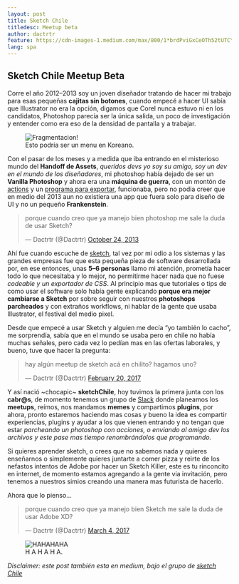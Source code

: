 ```yaml
---
layout: post
title: Sketch Chile
titledesc: Meetup beta
author: dactrtr
feature: https://cdn-images-1.medium.com/max/800/1*brdPviGxCeOTh52tUTCY4g.png
lang: spa
---
```


## Sketch Chile Meetup Beta

Corre el año 2012–2013 soy un joven diseñador tratando de hacer mi trabajo para esas pequeñas **cajitas sin botones**, cuando empecé a hacer UI sabía que Illustrator no era la opción, digamos que Corel nunca estuvo ni en los candidatos, Photoshop parecía ser la única salida, un poco de investigación y entender como era eso de la densidad de pantalla y a trabajar.

<figure class="figimg">
   <img src="https://cdn-images-1.medium.com/max/800/1*brdPviGxCeOTh52tUTCY4g.png" alt="Fragmentacion!">
<figcaption>
Esto podría ser un menu en Koreano. 
</figcaption>
</figure>

Con el pasar de los meses y a medida que iba entrando en el misterioso mundo del **Handoff de Assets**, _queridos devs yo soy su amigo, soy un dev en el mundo de los diseñadores_, mi photoshop había dejado de ser un **Vanilla Photoshop** y ahora era una **máquina de guerra**, con un montón de [actions](https://github.com/bjango/Bjango-Actions/blob/master/Help/Help.md) y un [programa para exportar](http://macrabbit.com/slicy/), funcionaba, pero no podia creer que en medio del 2013 aun no existiera una app que fuera solo para diseño de UI y no un pequeño **Frankenstein**.

<blockquote class="twitter-tweet" data-lang="en"><p lang="es" dir="ltr">porque cuando creo que ya manejo bien photoshop me sale la duda de usar Sketch?</p>&mdash; Dactrtr (@Dactrtr) <a href="https://twitter.com/Dactrtr/status/393383096298397696">October 24, 2013</a></blockquote>
<script async src="//platform.twitter.com/widgets.js" charset="utf-8"></script>

Ahí fue cuando escuche de [sketch](https://www.sketchapp.com/), tal vez por mi odio a los sistemas y las grandes empresas fue que esta pequeña pieza de software desarrollada por, en ese entonces, unas **5–6 personas** llamo mi atención, prometía hacer todo lo que necesitaba y lo mejor, no permitirme hacer nada que no fuese _codeable y un exportador de CSS_. Al principio mas que tutoriales o tips de como usar el software solo había gente explicando **porque era mejor cambiarse a Sketch** por sobre seguir con nuestros **photoshops parcheados** y con extraños workflows, ni hablar de la gente que usaba Illustrator, el festival del medio pixel.

Desde que empecé a usar Sketch y alguien me decía “yo también lo cacho”, me sorprendía, sabía que en el mundo se usaba pero en chile no había muchas señales, pero cada vez lo pedían mas en las ofertas laborales, y bueno, tuve que hacer la pregunta:

<blockquote class="twitter-tweet" data-lang="en"><p lang="es" dir="ltr">hay algún meetup de sketch acá en chilito? hagamos uno?</p>&mdash; Dactrtr (@Dactrtr) <a href="https://twitter.com/Dactrtr/status/833712968365961216">February 20, 2017</a></blockquote>
<script async src="//platform.twitter.com/widgets.js" charset="utf-8"></script>

Y así nació ~chocapic~ **sketchChile**, hoy tuvimos la primera junta con los **cabr@s**, de momento tenemos un grupo de [Slack](https://sketchchile.slack.com/messages) donde planeamos los **meetups**, reímos, nos mandamos **memes** y compartimos **plugins**, por ahora, pronto estaremos haciendo mas cosas y bueno la idea es compartir experiencias, plugins y ayudar a los que vienen entrando y no tengan que estar _parcheando un photoshop con acciones, o enviando al amigo dev los archivos y este pase mas tiempo renombrándolos que programando._

Si quieres aprender sketch, o crees que no sabemos nada y quieres enseñarnos o simplemente quieres juntarte a comer pizza y reirte de los nefastos intentos de Adobe por hacer un Sketch Killer, este es tu rinconcito en internet, de momento estamos agregando a la gente via invitación, pero tenemos a nuestros simios creando una manera mas futurista de hacerlo.

Ahora que lo pienso…

<blockquote class="twitter-tweet" data-lang="en"><p lang="es" dir="ltr">porque cuando creo que ya manejo bien Sketch me sale la duda de usar Adobe XD?</p>&mdash; Dactrtr (@Dactrtr) <a href="https://twitter.com/Dactrtr/status/837876929059487744">March 4, 2017</a></blockquote>
<script async src="//platform.twitter.com/widgets.js" charset="utf-8"></script>

<figure class="figimg">
   <img src="http://i.giphy.com/UZA15w44oCT1m.gif" alt="HAHAHAHA">
<figcaption>
H A H A H A. 
</figcaption>
</figure>

_Disclaimer: este post también esta en medium, bajo el grupo de [sketch Chile](https://medium.com/sketchchile)_
